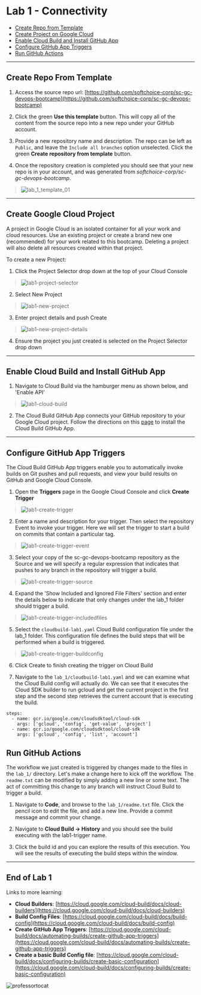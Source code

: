 # Lab 1 - Connectivity

- [Create Repo from Template](#Create-Repo-From-Template)
- [Create Project on Google Cloud](#Create-Google-Cloud-Project)
- [Enable Cloud Build and Install GitHub App](#Enable-Cloud-Build-and-Install-GitHub-App)
- [Configure GitHub App Triggers](#Configure-GitHub-App-Triggers)
- [Run GitHub Actions](#Run-GitHub-Actions)

---

## Create Repo From Template

1. Access the source repo url: [https://github.com/softchoice-corp/sc-gc-devops-bootcamp](https://github.com/softchoice-corp/sc-gc-devops-bootcamp)

2. Click the green **Use this template** button. This will copy all of the content from the source repo into a new repo under your GitHub account.

3. Provide a new repository name and description. The repo can be left as `Public`, and leave the `Include all branches` option unselected. Click the green **Create repository from template** button.

4. Once the repository creation is completed you should see that your new repo is in your account, and was generated from _softchoice-corp/sc-gc-devops-bootcamp_.

> ![lab_1_template_01](images/lab_1_template_01.gif)

---

## Create Google Cloud Project

A project in Google Cloud is an isolated container for all your work and cloud resources. Use an existing project or create a brand new one (recommended) for your work related to this bootcamp. Deleting a project will also delete all resources created within that project.

To create a new Project:

1. Click the Project Selector drop down at the top of your Cloud Console

> ![lab1-project-selector](images/lab1-project-selector.png)

2. Select New Project

> ![lab1-new-project](images/lab1-new-project.png)

3. Enter project details and push Create

> ![lab1-new-project-details](images/lab1-new-project-details.png)

4. Ensure the project you just created is selected on the Project Selector drop down

---

## Enable Cloud Build and Install GitHub App

1. Navigate to Cloud Build via the hamburger menu as shown below, and 'Enable API'

> ![lab1-cloud-build](images/lab1-cloud-build.png)

2. The Cloud Build GitHub App connects your GitHub repository to your Google Cloud project. Follow the directions on this [page](https://cloud.google.com/cloud-build/docs/automating-builds/create-github-app-triggers) to install the Cloud Build GitHub App.

---

## Configure GitHub App Triggers

The Cloud Build GitHub App triggers enable you to automatically invoke builds on Git pushes and pull requests, and view your build results on GitHub and Google Cloud Console.

1. Open the **Triggers** page in the Google Cloud Console and click **Create Trigger**

> ![lab1-create-trigger](images/lab1-create-trigger.png)

2. Enter a name and description for your trigger. Then select the repository Event to invoke your trigger. Here we will set the trigger to start a build on commits that contain a particular tag.

> ![lab1-create-trigger-event](images/lab1-create-trigger-event.png)

3. Select your copy of the sc-gc-devops-bootcamp repository as the Source and we will specify a regular expression that indicates that pushes to any branch in the repository will trigger a build.

> ![lab1-create-trigger-source](images/lab1-create-trigger-source.png)

4. Expand the 'Show Included and Ignored File Filters' section and enter the details below to indicate that only changes under the lab_1 folder should trigger a build.

> ![lab1-create-trigger-includedfiles](images/lab1-create-trigger-includedfiles.png)

5. Select the `cloudbuild-lab1.yaml` Cloud Build configuration file under the lab_1 folder. This configuration file defines the build steps that will be performed when a build is triggered.

> ![lab1-create-trigger-buildconfig](images/lab1-create-trigger-buildconfig.png)

6. Click Create to finish creating the trigger on Cloud Build

7. Navigate to the `lab_1/cloudbuild-lab1.yaml` and we can examine what the Cloud Build config will actually do. We can see that it executes the Cloud SDK builder to run gcloud and get the current project in the first step and the second step retrieves the current account that is executing the build.

```
steps:
  - name: gcr.io/google.com/cloudsdktool/cloud-sdk
    args: ['gcloud', 'config', 'get-value', 'project']
  - name: gcr.io/google.com/cloudsdktool/cloud-sdk
    args: ['gcloud', 'config', 'list', 'account']
```

## Run GitHub Actions

The workflow we just created is triggered by changes made to the files in the `lab_1/` directory. Let's make a change here to kick off the workflow. The `readme.txt` can be modified by simply adding a new line or some text. The act of committing this change to any branch will instruct Cloud Build to trigger a build.

1. Navigate to **Code**, and browse to the `lab_1/readme.txt` file. Click the pencil icon to edit the file, and add a new line. Provide a commit message and commit your change.

2. Navigate to **Cloud Build -> History** and you should see the build executing with the lab1-trigger name.

3. Click the build id and you can explore the results of this execution. You will see the results of executing the build steps within the window.

---

## End of Lab 1

Links to more learning:

- **Cloud Builders**: [https://cloud.google.com/cloud-build/docs/cloud-builders](https://cloud.google.com/cloud-build/docs/cloud-builders)
- **Build Config Files**: [https://cloud.google.com/cloud-build/docs/build-config](https://cloud.google.com/cloud-build/docs/build-config)
- **Create GitHub App Triggers**: [https://cloud.google.com/cloud-build/docs/automating-builds/create-github-app-triggers](https://cloud.google.com/cloud-build/docs/automating-builds/create-github-app-triggers)
- **Create a basic Build Config file**: [https://cloud.google.com/cloud-build/docs/configuring-builds/create-basic-configuration](https://cloud.google.com/cloud-build/docs/configuring-builds/create-basic-configuration)

![professortocat](images/Professortocat_v2.png)
